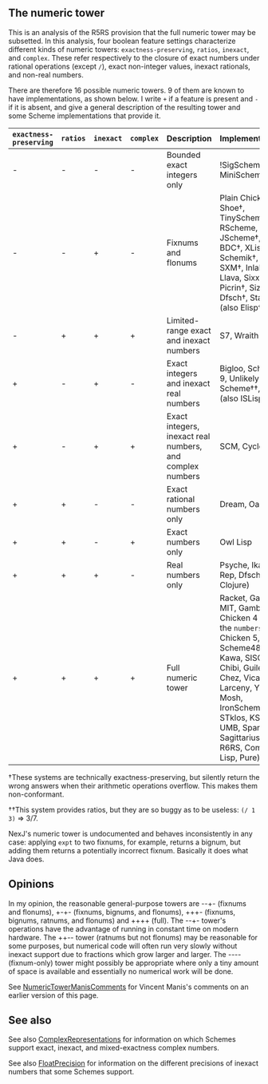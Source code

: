 ## The numeric tower

This is an analysis of the R5RS provision that the full numeric tower may be subsetted.  In this analysis, four boolean feature settings characterize different kinds of numeric towers: `exactness-preserving`, `ratios`, `inexact`, and `complex`.  These refer respectively to the closure of exact numbers under rational operations (except `/`), exact non-integer values, inexact rationals, and non-real numbers.

There are therefore 16 possible numeric towers.  9 of them are known to have implementations, as shown below.  I write `+` if a feature is present and `-` if it is absent, and give a general description of the resulting tower and some Scheme implementations that provide it.

|`exactness-preserving`|`ratios`|`inexact`|`complex`|Description|Implementations|
|----------|------|-------|-------|-----------|---------------|
|-|-|-|-|Bounded exact integers only|!SigScheme†, MiniScheme†|
|-|-|+|-|Fixnums and flonums|Plain Chicken 4, Shoe†, TinyScheme†, RScheme, JScheme†, SIOD, BDC†, XLisp†, Schemik†, VX, SXM†, Inlab, Llava, Sixx, Picrin†, Sizzle, Dfsch†, Stalin (also Elisp†, C†)|
|-|+|+|+|Limited-range exact and inexact numbers|S7, Wraith|
|+|-|+|-|Exact integers and inexact real numbers|Bigloo, Scheme 9, Unlikely Scheme††, Elk (also ISLisp)|
|+|-|+|+|Exact integers, inexact real numbers, and complex numbers|SCM, Cyclone|
|+|+|-|-|Exact rational numbers only|Dream, Oaklisp
|+|+|-|+|Exact numbers only|Owl Lisp
|+|+|+|-|Real numbers only|Psyche, Ikarus, Rep, Dfsch (also Clojure)|
|+|+|+|+|Full numeric tower|Racket, Gauche, MIT, Gambit, Chicken 4 with the `numbers` egg, Chicken 5, Scheme48/scsh, Kawa, SISC, Chibi, Guile, Chez, Vicare, Larceny, Ypsilon, Mosh, IronScheme, STklos, KSi, UMB, Spark, Sagittarius (also R6RS, Common Lisp, Pure)|

†These systems are technically exactness-preserving, but silently return the wrong answers when their arithmetic operations overflow.  This makes them non-conformant.

††This system provides ratios, but they are so buggy as to be useless:  `(/ 1 3)` => 3/7.

NexJ's numeric tower is undocumented and behaves inconsistently in any case:  applying `expt` to two fixnums, for example, returns a bignum, but adding them returns a potentially incorrect fixnum.  Basically it does what Java does.

## Opinions

In my opinion, the reasonable general-purpose towers are --+- (fixnums and flonums), +-+- (fixnums, bignums, and flonums), +++- (fixnums, bignums, ratnums, and flonums) and ++++ (full).  The --+- tower's operations have the advantage of running in constant time on modern hardware.  The ++-- tower (ratnums but not flonums) may be reasonable for some purposes, but numerical code will often run very slowly without inexact support due to fractions which grow larger and larger. The ---- (fixnum-only) tower might possibly be appropriate where only a tiny amount of space is available and essentially no numerical work will be done.

See [NumericTowerManisComments](NumericTowerManisComments.md) for Vincent Manis's comments on an earlier version of this page.

## See also

See also [ComplexRepresentations](../ComplexRepresentations/) for information on which Schemes support exact, inexact, and mixed-exactness complex numbers.

See also [FloatPrecision](../FloatPrecision/) for information on the different precisions of inexact numbers that some Schemes support.
